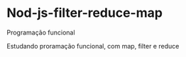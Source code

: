 # Nod-js-filter-reduce-map
Programação funcional

Estudando proramação funcional, com map, filter e reduce